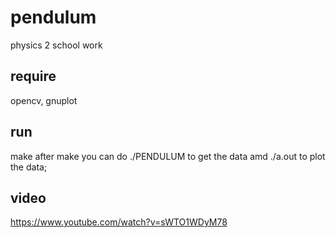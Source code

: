 # pendulum
physics 2 school work 
## require
opencv, gnuplot
## run
make
after make you can do ./PENDULUM to get the data amd ./a.out to plot the data;
## video
https://www.youtube.com/watch?v=sWTO1WDyM78

